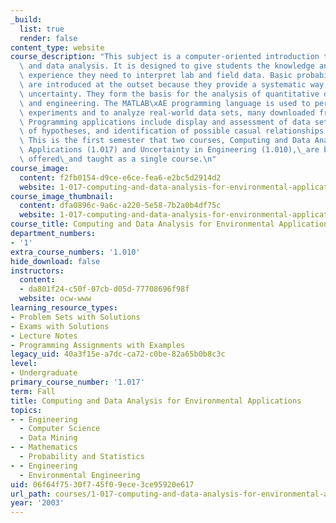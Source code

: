 ```yaml
---
_build:
  list: true
  render: false
content_type: website
course_description: "This subject is a computer-oriented introduction to probability\
  \ and data analysis. It is designed to give students the knowledge and practical\
  \ experience they need to interpret lab and field data. Basic probability concepts\
  \ are introduced at the outset because they provide a systematic way to describe\
  \ uncertainty. They form the basis for the analysis of quantitative data in science\
  \ and engineering. The MATLAB\xAE programming language is used to perform virtual\
  \ experiments and to analyze real-world data sets, many downloaded from the web.\
  \ Programming applications include display and assessment of data sets, investigation\
  \ of hypotheses, and identification of possible casual relationships between variables.\
  \ This is the first semester that two courses, Computing and Data Analysis for Environmental\
  \ Applications (1.017) and Uncertainty in Engineering (1.010),\_are being\_jointly\
  \ offered\_and taught as a single course.\n"
course_image:
  content: f2fb0154-d9ce-e6ce-fea6-e2bc5d2914d2
  website: 1-017-computing-and-data-analysis-for-environmental-applications-fall-2003
course_image_thumbnail:
  content: dfa0896c-9a6c-a220-5e58-7b2a0b4df75c
  website: 1-017-computing-and-data-analysis-for-environmental-applications-fall-2003
course_title: Computing and Data Analysis for Environmental Applications
department_numbers:
- '1'
extra_course_numbers: '1.010'
hide_download: false
instructors:
  content:
  - da801f24-c50f-07cb-d05d-77708696f98f
  website: ocw-www
learning_resource_types:
- Problem Sets with Solutions
- Exams with Solutions
- Lecture Notes
- Programming Assignments with Examples
legacy_uid: 40a3f15e-a7dc-ca72-c0be-82a65b0b8c3c
level:
- Undergraduate
primary_course_number: '1.017'
term: Fall
title: Computing and Data Analysis for Environmental Applications
topics:
- - Engineering
  - Computer Science
  - Data Mining
- - Mathematics
  - Probability and Statistics
- - Engineering
  - Environmental Engineering
uid: 06f64f75-30f7-45f0-9ece-3ce95920e617
url_path: courses/1-017-computing-and-data-analysis-for-environmental-applications-fall-2003
year: '2003'
---
```

